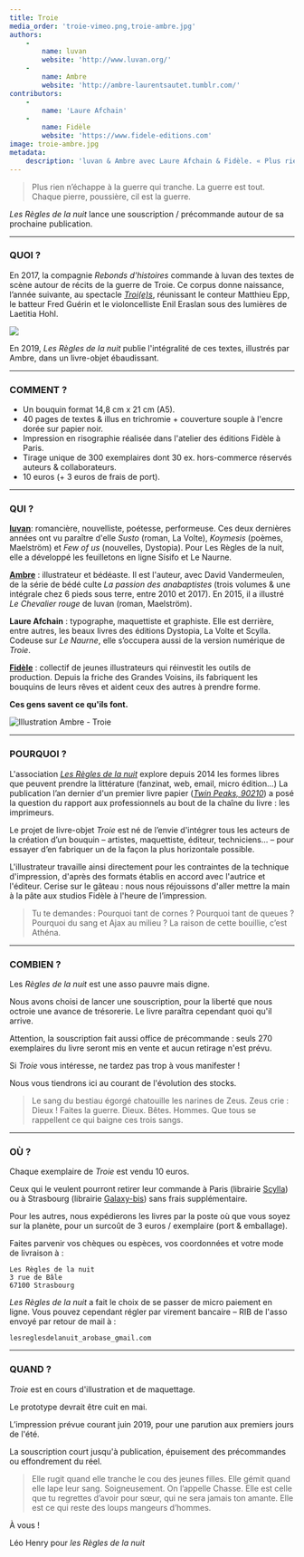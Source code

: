 ```yaml
---
title: Troie
media_order: 'troie-vimeo.png,troie-ambre.jpg'
authors:
    -
        name: luvan
        website: 'http://www.luvan.org/'
    -
        name: Ambre
        website: 'http://ambre-laurentsautet.tumblr.com/'
contributors:
    -
        name: 'Laure Afchain'
    -
        name: Fidèle
        website: 'https://www.fidele-editions.com'
image: troie-ambre.jpg
metadata:
    description: 'luvan & Ambre avec Laure Afchain & Fidèle. « Plus rien n’échappe à la guerre qui tranche. La guerre est tout. Chaque pierre, poussière, cil est la guerre ». Les Règles de la nuit lance une souscription / précommande autour de sa prochaine publication.'
---
```


> Plus rien n’échappe à la guerre qui tranche. La guerre est tout.
> Chaque pierre, poussière, cil est la guerre.

*Les Règles de la nuit* lance une souscription / précommande autour de sa prochaine publication.

---

### QUOI ?

En 2017, la compagnie *Rebonds d'histoires* commande à luvan des textes de scène autour de récits de la guerre de Troie. Ce corpus donne naissance, l’année suivante, au spectacle *[Troi(e)s](http://www.rebonds-histoires.net/project/troie/)*, réunissant le conteur Matthieu Epp, le batteur Fred Guérin et le violoncelliste Enil Eraslan sous des lumières de Laetitia Hohl.

[![](troie-vimeo.png)](https://vimeo.com/243843673?target=_blank)

En 2019, *Les Règles de la nuit* publie l'intégralité de ces textes, illustrés par Ambre, dans un livre-objet ébaudissant.

---
### COMMENT ?

- Un bouquin format 14,8 cm x 21 cm (A5).
- 40 pages de textes & illus en trichromie + couverture souple à l'encre dorée sur papier noir.
- Impression en risographie réalisée dans l'atelier des éditions Fidèle à Paris.
- Tirage unique de 300 exemplaires dont 30 ex. hors-commerce réservés auteurs & collaborateurs.
- 10 euros (+ 3 euros de frais de port).

---
### QUI ?

**[luvan](http://www.luvan.org/blog)**: romancière, nouvelliste, poétesse, performeuse. Ces deux dernières années ont vu paraître d'elle *Susto* (roman, La Volte), *Koymesis* (poèmes, Maelström) et *Few of us* (nouvelles, Dystopia).
Pour Les Règles de la nuit, elle a développé les feuilletons en ligne Sísifo et Le Naurne.

**[Ambre](http://ambre-laurentsautet.tumblr.com/)** : illustrateur et bédéaste. Il est l'auteur, avec David Vandermeulen, de la série de bédé culte *La passion des anabaptistes* (trois volumes & une intégrale chez 6 pieds sous terre, entre 2010 et 2017).
En 2015, il a illustré *Le Chevalier rouge* de luvan (roman, Maelström).

**Laure Afchain** : typographe, maquettiste et graphiste. Elle est derrière, entre autres, les beaux livres des éditions Dystopia, La Volte et Scylla. Codeuse sur *Le Naurne*, elle s’occupera aussi de la version numérique de *Troie*.

**[Fidèle](https://www.fidele-editions.com)** : collectif de jeunes illustrateurs qui réinvestit les outils de production. Depuis la friche des Grandes Voisins, ils fabriquent les bouquins de leurs rêves et aident ceux des autres à prendre forme.

**Ces gens savent ce qu'ils font.**

![Illustration Ambre - Troie](troie-ambre.jpg)

---
### POURQUOI ?

L'association *[Les Règles de la nuit](https://lesreglesdelanuit.net/)* explore depuis 2014 les formes libres que peuvent prendre la littérature (fanzinat, web, email, micro édition...) La publication l’an dernier d'un premier livre papier (*[Twin Peaks, 90210](https://www.dystopia.fr/a/leo-henry/twin-peaks-90210)*) a posé la question du rapport aux professionnels au bout de la chaîne du livre : les imprimeurs.

Le projet de livre-objet *Troie* est né de l’envie d'intégrer tous les acteurs de la création d’un bouquin – artistes, maquettiste, éditeur, techniciens... – pour essayer d’en fabriquer un de la façon la plus horizontale possible.

L'illustrateur travaille ainsi directement pour les contraintes de la technique d'impression, d'après des formats établis en accord avec l'autrice et l'éditeur. Cerise sur le gâteau : nous nous réjouissons d'aller mettre la main à la pâte aux studios Fidèle à l'heure de l’impression.


> Tu te demandes : Pourquoi tant de cornes ? Pourquoi tant de queues ? Pourquoi du sang et Ajax au milieu ?
> La raison de cette bouillie, c’est Athéna.

---
### COMBIEN ?

Les *Règles de la nuit* est une asso pauvre mais digne.

Nous avons choisi de lancer une souscription, pour la liberté que nous octroie une avance de trésorerie. Le livre paraîtra cependant quoi qu'il arrive.

Attention, la souscription fait aussi office de précommande : seuls 270 exemplaires du livre seront mis en vente et aucun retirage n'est prévu.

Si *Troie* vous intéresse, ne tardez pas trop à vous manifester !

Nous vous tiendrons ici au courant de l'évolution des stocks.


> Le sang du bestiau égorgé chatouille les narines de Zeus.
> Zeus crie : Dieux ! Faites la guerre.
> Dieux. Bêtes. Hommes.
> Que tous se rappellent ce qui baigne ces trois sangs.

---
### OÙ ?

Chaque exemplaire de *Troie* est vendu 10 euros.

Ceux qui le veulent pourront retirer leur commande à Paris (librairie [Scylla](https://www.scylla.fr)) ou à Strasbourg (librairie [Galaxy-bis](https://www.pagesjaunes.fr/pros/56069092)) sans frais supplémentaire.

Pour les autres, nous expédierons les livres par la poste où que vous soyez sur la planète, pour un surcoût de 3 euros / exemplaire (port & emballage).

Faites parvenir vos chèques ou espèces, vos coordonnées et votre mode de livraison à :

```
Les Règles de la nuit
3 rue de Bâle
67100 Strasbourg
```

*Les Règles de la nuit* a fait le choix de se passer de micro paiement en ligne. Vous pouvez cependant régler par virement bancaire – RIB de l'asso envoyé par retour de mail à :

```
lesreglesdelanuit_arobase_gmail.com
```

---
### QUAND ?

*Troie* est en cours d'illustration et de maquettage.

Le prototype devrait être cuit en mai.

L’impression prévue courant juin 2019, pour une parution aux premiers jours de l'été.

La souscription court jusqu'à publication, épuisement des précommandes ou effondrement du réel.


> Elle rugit quand elle tranche le cou des jeunes filles.
> Elle gémit quand elle lape leur sang. Soigneusement.
> On l’appelle Chasse.
> Elle est celle que tu regrettes d’avoir pour sœur, qui ne sera jamais ton amante.
> Elle est ce qui reste des loups mangeurs d’hommes.



À vous !

Léo Henry
pour *les Règles de la nuit*
